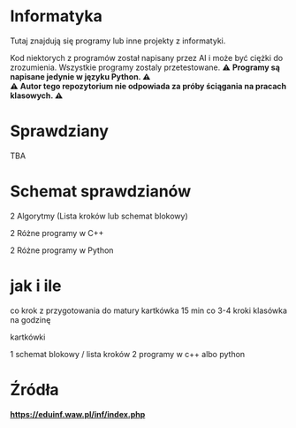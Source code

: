 # Informatyka
Tutaj znajdują się programy lub inne projekty z informatyki.

Kod niektorych z programów został napisany przez AI i może być ciężki do zrozumienia. Wszystkie programy zostaly przetestowane.
:warning: **Programy są napisane jedynie w języku Python. :warning:** <br>
:warning: **Autor tego repozytorium nie odpowiada za próby ściągania na pracach klasowych. :warning:**
# Sprawdziany

TBA

# Schemat sprawdzianów

2 Algorytmy (Lista kroków lub schemat blokowy)

2 Różne programy w C++

2 Różne programy w Python

# jak i ile

co krok z przygotowania do matury kartkówka 15 min 
co 3-4 kroki klasówka na godzinę 

kartkówki 

1 schemat blokowy / lista kroków 
2 programy w c++ albo python

# Źródła
**https://eduinf.waw.pl/inf/index.php**

